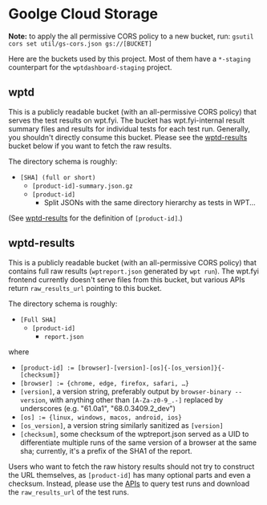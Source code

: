 # Goolge Cloud Storage

**Note:** to apply the all permissive CORS policy to a new bucket, run:
`gsutil cors set util/gs-cors.json gs://[BUCKET]`

Here are the buckets used by this project. Most of them have a `*-staging`
counterpart for the `wptdashboard-staging` project.

## wptd

This is a publicly readable bucket (with an all-permissive CORS policy) that
serves the test results on wpt.fyi. The bucket has wpt.fyi-internal result
summary files and results for individual tests for each test run. Generally, you
shouldn't directly consume this bucket. Please see the
[wptd-results](#wptdresults) bucket below if you want to fetch the raw results.

The directory schema is roughly:

* `[SHA] (full or short)`
    * `[product-id]-summary.json.gz`
    * `[product-id]`
        * Split JSONs with the same directory hierarchy as tests in WPT...

(See [wptd-results](#wptdresults) for the definition of `[product-id]`.)

## wptd-results

This is a publicly readable bucket (with an all-permissive CORS policy) that
contains full raw results (`wptreport.json` generated by `wpt run`). The wpt.fyi
frontend currently doesn't serve files from this bucket, but various APIs
return `raw_results_url` pointing to this bucket.

The directory schema is roughly:

* `[Full SHA]`
    * `[product-id]`
        * `report.json`

where
* `[product-id] := [browser]-[version]-[os]{-[os_version]}{-[checksum]}`
* `[browser] := {chrome, edge, firefox, safari, …}`
* `[version]`, a version string, preferably output by `browser-binary --version`,
   with anything other than `[A-Za-z0-9_.-]` replaced by underscores (e.g.
   "61.0a1", "68.0.3409.2_dev")
* `[os] := {linux, windows, macos, android, ios}`
* `[os_version]`, a version string similarly sanitized as `[version]`
* `[checksum]`, some checksum of the wptreport.json served as a UID to
   differentiate multiple runs of the same version of a browser at the same sha;
   currently, it's a prefix of the SHA1 of the report.

Users who want to fetch the raw history results should not try to construct the
URL themselves, as `[product-id]` has many optional parts and even a checksum.
Instead, please use the [APIs](../api/README.md) to query test runs and download
the `raw_results_url` of the test runs.
